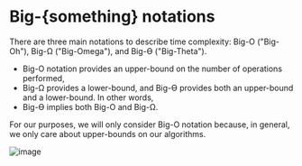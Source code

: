 # Big-{something} notations

There are three main notations to describe time complexity: Big-O ("Big-Oh"), Big-Ω ("Big-Omega"), and Big-ϴ ("Big-Theta"). 

- Big-O notation provides an upper-bound on the number of operations performed,
- Big-Ω provides a lower-bound, and Big-ϴ provides both an upper-bound and a lower-bound. In other words, 
- Big-ϴ implies both Big-O and Big-Ω.

For our purposes, we will only consider Big-O notation because, in general, we only care about upper-bounds on our algorithms.

![image](https://github.com/user-attachments/assets/69480617-7814-4dec-bec4-c6af8289d003)
